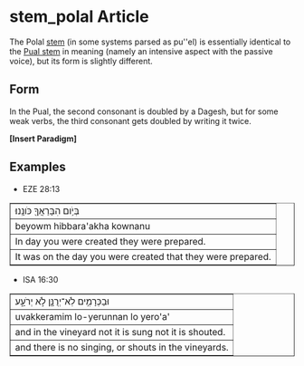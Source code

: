 # stem_polal Article
The Polal [stem](https://git.door43.org/Door43/en-uhg/src/master/content/stem/02.md) (in some systems parsed as pu''el) is essentially identical to the [Pual stem](https://git.door43.org/Door43/en-uhg/src/master/content/stem_pual/02.md) in meaning (namely an intensive aspect with the passive voice), but its form is slightly different.

## Form
In the Pual, the second consonant is doubled by a Dagesh, but for some weak verbs, the third consonant gets doubled by writing it twice.

**[Insert Paradigm]**

## Examples

* EZE 28:13
<table border="1" class="docutils">
<colgroup>
<col width="100%" />
</colgroup>
<tbody valign="top">
<tr class="row-odd"><td>בְּיֹ֥ום הִבָּרַאֲךָ֖ כֹּונָֽנוּ׃</td>
</tr>
<tr class="row-even"><td>beyowm hibbara'akha kownanu</td>
</tr>
<tr class="row-odd"><td>In day you were created they were prepared.</td>
</tr>
<tr class="row-even"><td>It was on the day you were created that they were prepared.</td>
</tr>
</tbody>
</table>

* ISA 16:30
<table border="1" class="docutils">
<colgroup>
<col width="100%" />
</colgroup>
<tbody valign="top">
<tr class="row-odd"><td>וּבַכְּרָמִ֥ים לֹֽא־יְרֻנָּ֖ן לֹ֣א יְרֹעָ֑ע</td>
</tr>
<tr class="row-even"><td>uvakkeramim lo-yerunnan lo yero'a'</td>
</tr>
<tr class="row-odd"><td>and in the vineyard not it is sung not it is shouted.</td>
</tr>
<tr class="row-even"><td>and there is no singing, or shouts in the vineyards.</td>
</tr>
</tbody>
</table>